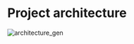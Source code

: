 # Project architecture
![architecture_gen](https://github.com/user-attachments/assets/2ebae8ad-a2e0-4e8c-97cf-1b0b88954186)
